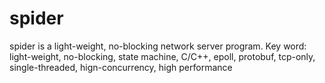 # spider
spider is a light-weight, no-blocking network server program.
Key word: light-weight, no-blocking, state machine, C/C++, epoll, protobuf, tcp-only, single-threaded, hign-concurrency, high performance

